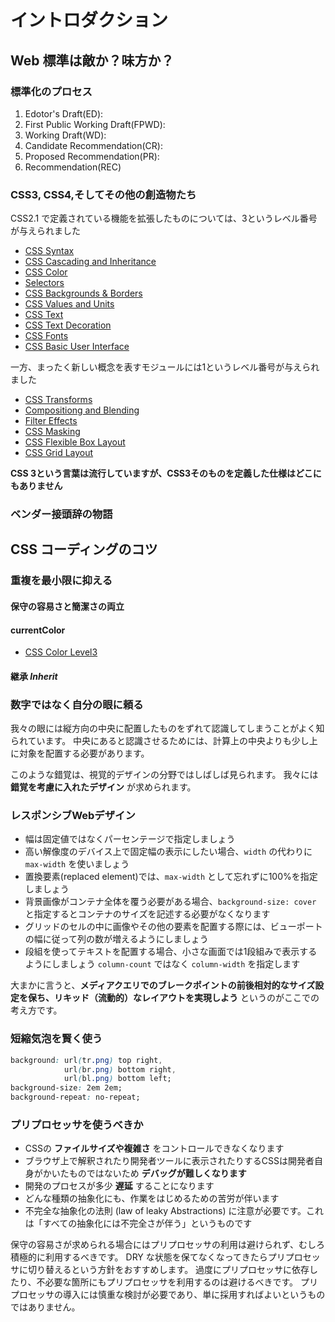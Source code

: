 # イントロダクション

## Web 標準は敵か？味方か？
### 標準化のプロセス
1. Edotor's Draft(ED): 
2. First Public Working Draft(FPWD):
3. Working Draft(WD):
4. Candidate Recommendation(CR):
5. Proposed Recommendation(PR):
6. Recommendation(REC)

### CSS3, CSS4,そしてその他の創造物たち
CSS2.1 で定義されている機能を拡張したものについては、3というレベル番号が与えられました
- [CSS Syntax](https://www.w3.org/TR/css-syntax-3)
- [CSS Cascading and Inheritance](https://www.w3.org/TR/css-cascade-3)
- [CSS Color](https://www.w3.org/TR/css3-color)
- [Selectors](https://www.w3.org/TR/selectors)
- [CSS Backgrounds & Borders](https://www.w3.org/TR/css3-background)
- [CSS Values and Units](https://www.w3.org/TR/css-values-3)
- [CSS Text](https://www.w3.org/TR/css-text-3)
- [CSS Text Decoration](https://www.w3.org/TR/css-text-decor-3)
- [CSS Fonts](https://www.w3.org/TR/css3-fonts)
- [CSS Basic User Interface](http://www.w3.org/TR/css3-ui)

一方、まったく新しい概念を表すモジュールには1というレベル番号が与えられました
- [CSS Transforms](https://www.w3.org/TR/css-transform-1)
- [Compositiong and Blending](https://www.w3.org/TR/compositiong-1)
- [Filter Effects](https://www.w3.org/filter-effects-1)
- [CSS Masking](https://www.w3.org/TR/css-masking-1)
- [CSS Flexible Box Layout](https://www.w3.org/TR/css-flexbox-1)
- [CSS Grid Layout](https://www.w3.org/TR/css-grid-1)

__CSS 3という言葉は流行していますが、CSS3そのものを定義した仕様はどこにもありません__

### ベンダー接頭辞の物語

## CSS コーディングのコツ
### 重複を最小限に抑える
#### 保守の容易さと簡潔さの両立
#### currentColor
- [CSS Color Level3](https://www.w3.org/TR/css3-color)

#### 継承 _Inherit_
### 数字ではなく自分の眼に頼る
我々の眼には縦方向の中央に配置したものをずれて認識してしまうことがよく知られています。
中央にあると認識させるためには、計算上の中央よりも少し上に対象を配置する必要があります。

このような錯覚は、視覚的デザインの分野ではしばしば見られます。
我々には __錯覚を考慮に入れたデザイン__ が求められます。

### レスポンシブWebデザイン
- 幅は固定値ではなくパーセンテージで指定しましょう
- 高い解像度のデバイス上で固定幅の表示にしたい場合、`width` の代わりに `max-width` を使いましょう
- 置換要素(replaced element)では、`max-width` として忘れずに100%を指定しましょう
- 背景画像がコンテナ全体を覆う必要がある場合、`background-size: cover` と指定するとコンテナのサイズを記述する必要がなくなります
- グリッドのセルの中に画像やその他の要素を配置する際には、ビューポートの幅に従って列の数が増えるようにしましょう
- 段組を使ってテキストを配置する場合、小さな画面では1段組みで表示するようにしましょう `column-count` ではなく `column-width` を指定します

大まかに言うと、__メディアクエリでのブレークポイントの前後相対的なサイズ設定を保ち、リキッド（流動的）なレイアウトを実現しよう__ というのがここでの考え方です。

### 短縮気泡を賢く使う
```css
background: url(tr.png) top right,
            url(br.png) bottom right,
            url(bl.png) bottom left;
background-size: 2em 2em;
background-repeat: no-repeat;
```

### プリプロセッサを使うべきか
- CSSの __ファイルサイズや複雑さ__ をコントロールできなくなります
- ブラウザ上で解釈されたり開発者ツールに表示されたりするCSSは開発者自身がかいたものではないため __デバッグが難しくなります__ 
- 開発のプロセスが多少 __遅延__ することになります
- どんな種類の抽象化にも、作業をはじめるための苦労が伴います
- 不完全な抽象化の法則 (law of leaky Abstractions) に注意が必要です。これは「すべての抽象化には不完全さが伴う」というものです

保守の容易さが求められる場合にはプリプロセッサの利用は避けられず、むしろ積極的に利用するべきです。
DRY な状態を保てなくなってきたらプリプロセッサに切り替えるという方針をおすすめします。
過度にプリプロセッサに依存したり、不必要な箇所にもプリプロセッサを利用するのは避けるべきです。
プリプロセッサの導入には慎重な検討が必要であり、単に採用すればよいというものではありません。
